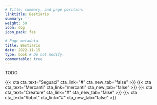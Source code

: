 ```yaml
---
# Title, summary, and page position.
linktitle: Bestiario
summary: ''
weight: 50
icon: dog
icon_pack: fas

# Page metadata.
title: Bestiario
date: 2022-11-15
type: book # Do not modify.
commentable: true
---
```


TODO

{{< cta cta_text="Seguaci" cta_link="#" cta_new_tab="false" >}} 
{{< cta cta_text="Mercanti" cta_link="mercanti" cta_new_tab="false" >}} 
{{< cta cta_text="Creature" cta_link="#" cta_new_tab="false" >}}
{{< cta cta_text="Robot" cta_link="#" cta_new_tab="false" >}}


 
